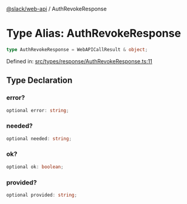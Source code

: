 [@slack/web-api](../index.md) / AuthRevokeResponse

# Type Alias: AuthRevokeResponse

```ts
type AuthRevokeResponse = WebAPICallResult & object;
```

Defined in: [src/types/response/AuthRevokeResponse.ts:11](https://github.com/slackapi/node-slack-sdk/blob/main/packages/web-api/src/types/response/AuthRevokeResponse.ts#L11)

## Type Declaration

### error?

```ts
optional error: string;
```

### needed?

```ts
optional needed: string;
```

### ok?

```ts
optional ok: boolean;
```

### provided?

```ts
optional provided: string;
```
